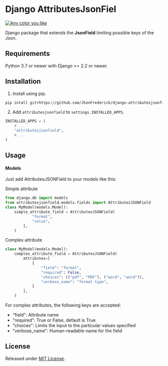 # Django AttributesJsonFiel
[![Any color you like](https://img.shields.io/badge/code%20style-black-000000.svg)](https://github.com/ambv/black)

Django package that extends the **JsonField** limiting possible keys of the Json.

## Requirements
Python 3.7 or newer with Django >= 2.2 or newer.

## Installation
1. Install using pip.
``` sh 
pip intall git+https://github.com/JhonFrederick/django-attributesjsonfield.git 
```
2. Add `attributesjsonfield` to `settings.INSTALLED_APPS`.

``` python 
INSTALLED_APPS = (
    # ...
    "attributesjsonfield",
    # ...
)
```

## Usage

#### Models
Just add AttributesJSONField to your models like this:

Simple attribute 
``` python
from django.db import models
from attributesjsonfield.models.fields import AttributesJSONField
class MyModel(models.Model):
    simple_attribute_field = AttributesJSONField(
            "format",
            "value",
        ],
    )
```
Complex attribute 
``` python
class MyModel(models.Model):
    complex_attribute_field = AttributesJSONField(
        attributes=[
            {
                "field": "format",
                "required": False,
                "choices": (("pdf", "PDF"), ("word", "word")),
                "verbose_name": "format type", 
            }
        ],
    )
```

For complex attributes, the following keys are accepted:
- "field": Attribute name
- "required": True or False, default is True
- "choices": Limits the input to the particular values specified
- "verbose_name": Human-readable name for the field

## License

Released under [MIT License](LICENSE).